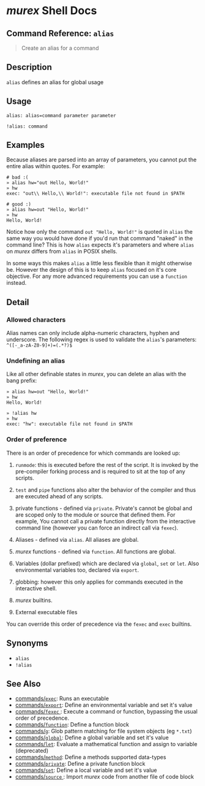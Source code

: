 # _murex_ Shell Docs

## Command Reference: `alias`

> Create an alias for a command

## Description

`alias` defines an alias for global usage

## Usage

    alias: alias=command parameter parameter
    
    !alias: command

## Examples

Because aliases are parsed into an array of parameters, you cannot put the
entire alias within quotes. For example:

    # bad :(
    » alias hw="out Hello, World!"
    » hw
    exec: "out\\ Hello,\\ World!": executable file not found in $PATH
    
    # good :)
    » alias hw=out "Hello, World!"
    » hw
    Hello, World!
    
Notice how only the command `out "Hello, World!"` is quoted in `alias` the
same way you would have done if you'd run that command "naked" in the command
line? This is how `alias` expects it's parameters and where `alias` on _murex_
differs from `alias` in POSIX shells.

In some ways this makes `alias` a little less flexible than it might
otherwise be. However the design of this is to keep `alias` focused on it's
core objective. For any more advanced requirements you can use a `function`
instead.

## Detail

### Allowed characters

Alias names can only include alpha-numeric characters, hyphen and underscore.
The following regex is used to validate the `alias`'s parameters:
`^([-_a-zA-Z0-9]+)=(.*?)$`

### Undefining an alias

Like all other definable states in _murex_, you can delete an alias with the
bang prefix:

    » alias hw=out "Hello, World!"
    » hw
    Hello, World!
    
    » !alias hw
    » hw
    exec: "hw": executable file not found in $PATH
    
### Order of preference

There is an order of precedence for which commands are looked up:

1. `runmode`: this is executed before the rest of the script. It is invoked by
   the pre-compiler forking process and is required to sit at the top of any
   scripts.

1. `test` and `pipe` functions also alter the behavior of the compiler and thus
   are executed ahead of any scripts.

4. private functions - defined via `private`. Private's cannot be global and
   are scoped only to the module or source that defined them. For example, You
   cannot call a private function directly from the interactive command line
   (however you can force an indirect call via `fexec`).

2. Aliases - defined via `alias`. All aliases are global.

3. _murex_ functions - defined via `function`. All functions are global.

5. Variables (dollar prefixed) which are declared via `global`, `set` or `let`.
   Also environmental variables too, declared via `export`.

6. globbing: however this only applies for commands executed in the interactive
   shell.

7. _murex_ builtins.

8. External executable files

You can override this order of precedence via the `fexec` and `exec` builtins.

## Synonyms

* `alias`
* `!alias`


## See Also

* [commands/`exec`](../commands/exec.md):
  Runs an executable
* [commands/`export`](../commands/export.md):
  Define an environmental variable and set it's value
* [commands/`fexec` ](../commands/fexec.md):
  Execute a command or function, bypassing the usual order of precedence.
* [commands/`function`](../commands/function.md):
  Define a function block
* [commands/`g`](../commands/g.md):
  Glob pattern matching for file system objects (eg `*.txt`)
* [commands/`global`](../commands/global.md):
  Define a global variable and set it's value
* [commands/`let`](../commands/let.md):
  Evaluate a mathematical function and assign to variable (deprecated)
* [commands/`method`](../commands/method.md):
  Define a methods supported data-types
* [commands/`private`](../commands/private.md):
  Define a private function block
* [commands/`set`](../commands/set.md):
  Define a local variable and set it's value
* [commands/`source` ](../commands/source.md):
  Import _murex_ code from another file of code block